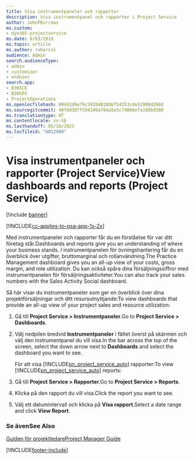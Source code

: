 ```yaml
---
title: Visa instrumentpaneler och rapporter
description: Visa instrumentpanel och rapporter i Project Service
author: JohnPBurrows
ms.custom:
- dyn365-projectservice
ms.date: 8/03/2018
ms.topic: article
ms.author: ruhercul
audience: Admin
search.audienceType:
- admin
- customizer
- enduser
search.app:
- D365CE
- D365PS
- ProjectOperations
ms.openlocfilehash: 00d42d6e79c592bd828bbf54353cde52900d288d
ms.sourcegitcommit: 40f68387f594180af64a5e5c748b6efa188bd300
ms.translationtype: HT
ms.contentlocale: sv-SE
ms.lasthandoff: 05/10/2021
ms.locfileid: "6012968"
---
```

# <a name="view-dashboards-and-reports-project-service"></a><span data-ttu-id="417b5-103">Visa instrumentpaneler och rapporter (Project Service)</span><span class="sxs-lookup"><span data-stu-id="417b5-103">View dashboards and reports (Project Service)</span></span>

[!include [banner](../includes/psa-now-project-operations.md)]

[!INCLUDE[cc-applies-to-psa-app-1x-2x](../includes/cc-applies-to-psa-app-1x-2x.md)]

<span data-ttu-id="417b5-104">Med instrumentpaneler och rapporter får du en förståelse för var ditt företag står.</span><span class="sxs-lookup"><span data-stu-id="417b5-104">Dashboards and reports give you an understanding of where your business stands.</span></span> <span data-ttu-id="417b5-105">I instrumentpanelen för övningshantering får du en överblick över utgifter, bruttomarginal och rollanvändning.</span><span class="sxs-lookup"><span data-stu-id="417b5-105">The Practice Management dashboard gives you an all-up view of your costs, gross margin, and role utilization.</span></span> <span data-ttu-id="417b5-106">Du kan också spåra dina försäljningssiffror med instrumentpanelen för försäljningsaktiviteter.</span><span class="sxs-lookup"><span data-stu-id="417b5-106">You can also track your sales numbers with the Sales Activity Social dashboard.</span></span>  
  
 <span data-ttu-id="417b5-107">Så här visar du instrumentpaneler som ger en överblick över dina projektförsäljningar och ditt resursutnyttjande:</span><span class="sxs-lookup"><span data-stu-id="417b5-107">To view dashboards that provide an all-up view of your project sales and resource utilization:</span></span>  
  
1. <span data-ttu-id="417b5-108">Gå till **Project Service > Instrumentpaneler**.</span><span class="sxs-lookup"><span data-stu-id="417b5-108">Go to **Project Service > Dashboards**.</span></span>  
  
2. <span data-ttu-id="417b5-109">Välj nedpilen bredvid **Instrumentpaneler** i fältet överst på skärmen och välj den instrumentpanel du vill visa.</span><span class="sxs-lookup"><span data-stu-id="417b5-109">In the bar across the top of the screen, select the down arrow next to **Dashboards** and select the dashboard you want to see.</span></span>  
  
   <span data-ttu-id="417b5-110">För att visa [!INCLUDE[pn_project_service_auto](../includes/pn-project-service-auto.md)] rapporter:</span><span class="sxs-lookup"><span data-stu-id="417b5-110">To view [!INCLUDE[pn_project_service_auto](../includes/pn-project-service-auto.md)] reports:</span></span>  
  
3. <span data-ttu-id="417b5-111">Gå till **Project Service > Rapporter**.</span><span class="sxs-lookup"><span data-stu-id="417b5-111">Go to **Project Service > Reports**.</span></span>  
  
4. <span data-ttu-id="417b5-112">Klicka på den rapport du vill visa.</span><span class="sxs-lookup"><span data-stu-id="417b5-112">Click the report you want to see.</span></span>  
  
5. <span data-ttu-id="417b5-113">Välj ett datumintervall och klicka på **Visa rapport**.</span><span class="sxs-lookup"><span data-stu-id="417b5-113">Select a date range and click **View Report**.</span></span>  
  
### <a name="see-also"></a><span data-ttu-id="417b5-114">Se även</span><span class="sxs-lookup"><span data-stu-id="417b5-114">See Also</span></span>  
 [<span data-ttu-id="417b5-115">Guiden för projektledare</span><span class="sxs-lookup"><span data-stu-id="417b5-115">Project Manager Guide</span></span>](../psa/project-manager-guide.md)


[!INCLUDE[footer-include](../includes/footer-banner.md)]